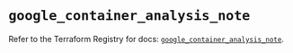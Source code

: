 # `google_container_analysis_note`

Refer to the Terraform Registry for docs: [`google_container_analysis_note`](https://registry.terraform.io/providers/hashicorp/google/5.43.0/docs/resources/container_analysis_note).
